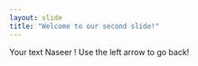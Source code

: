 ```yaml
---
layout: slide
title: "Welcome to our second slide!"
---
```

Your text
Naseer ! Use the left arrow to go back!
